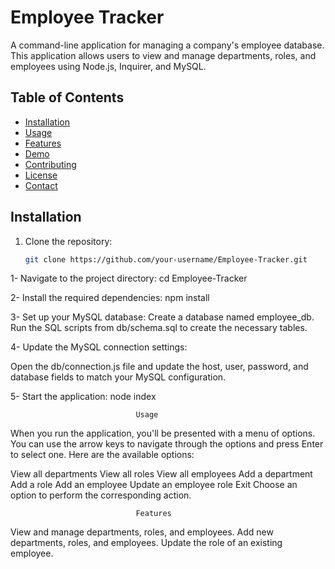 # Employee Tracker

A command-line application for managing a company's employee database. This application allows users to view and manage departments, roles, and employees using Node.js, Inquirer, and MySQL.

## Table of Contents

- [Installation](#installation)
- [Usage](#usage)
- [Features](#features)
- [Demo](#demo)
- [Contributing](#contributing)
- [License](#license)
- [Contact](#contact)

## Installation

1. Clone the repository:

   ```bash
   git clone https://github.com/your-username/Employee-Tracker.git

1- Navigate to the project directory:
cd Employee-Tracker

2- Install the required dependencies:
npm install

3- Set up your MySQL database:
Create a database named employee_db.
Run the SQL scripts from db/schema.sql to create the necessary tables.

4- Update the MySQL connection settings:

Open the db/connection.js file and update the host, user, password, and database fields to match your MySQL configuration.

5- Start the application:
node index


                                Usage
When you run the application, you'll be presented with a menu of options. You can use the arrow keys to navigate through the options and press Enter to select one. Here are the available options:

View all departments
View all roles
View all employees
Add a department
Add a role
Add an employee
Update an employee role
Exit
Choose an option to perform the corresponding action.

                                Features
View and manage departments, roles, and employees.
Add new departments, roles, and employees.
Update the role of an existing employee.